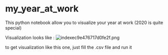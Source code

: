 # my_year_at_work

This python notebook allow you to visualize your year at work (2020 is quite special)

Visualization looks like : ![indexec9e476717d0fe2f.png](https://hostux.pics/images/2020/06/24/indexec9e476717d0fe2f.png)


to get visualization like this one, just fill the .csv file and run it 

